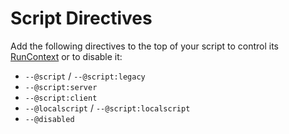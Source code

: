 # Script Directives
Add the following directives to the top of your script to control its [RunContext](https://create.roblox.com/docs/reference/engine/enums/RunContext) or to disable it:
* `--@script` / `--@script:legacy`
* `--@script:server`
* `--@script:client`
* `--@localscript` / `--@script:localscript`
* `--@disabled`